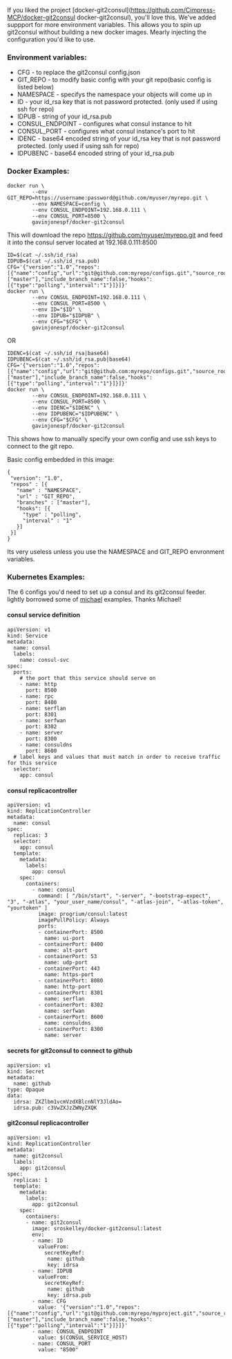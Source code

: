 If you liked the project [docker-git2consul](https://github.com/Cimpress-MCP/docker-git2consul docker-git2consul), you'll love this. We've added suppport for more environment variables. This allows you to spin up git2consul without building a new docker images. Mearly injecting the configuration you'd like to use.

### Environment variables:

*   CFG       - to replace the git2consul config.json  
*   GIT_REPO  - to modify basic config with your git repo(basic config is listed below)  
*   NAMESPACE - specifys the namespace your objects will come up in  
*   ID        - your id_rsa key that is not password protected. (only used if using ssh for repo)  
*   IDPUB     - string of your id_rsa.pub  
*   CONSUL_ENDPOINT - configures what consul instance to hit  
*   CONSUL_PORT - configures what consul instance's port to hit  
*   IDENC -  base64 encoded string of your id_rsa key that is not password protected. (only used if using ssh for repo) 
*   IDPUBENC - base64 encoded string of your id_rsa.pub  


### Docker Examples:
```
docker run \
        --env GIT_REPO=https://username:password@github.com/myuser/myrepo.git \
        --env NAMESPACE=config \
        --env CONSUL_ENDPOINT=192.168.0.111 \
        --env CONSUL_PORT=8500 \
        gavinjonespf/docker-git2consul
```
This will download the repo https://github.com/myuser/myrepo.git and feed it into the consul server located at 192.168.0.111:8500

```
ID=$(cat ~/.ssh/id_rsa)
IDPUB=$(cat ~/.ssh/id_rsa.pub)
CFG='{"version":"1.0","repos":[{"name":"config","url":"git@github.com:myrepo/configs.git","source_root":"dev","mountpoint":"","branches":["master"],"include_branch_name":false,"hooks":[{"type":"polling","interval":"1"}]}]}'
docker run \
        --env CONSUL_ENDPOINT=192.168.0.111 \
        --env CONSUL_PORT=8500 \
        --env ID="$ID" \
        --env IDPUB="$IDPUB" \
        --env CFG="$CFG" \
        gavinjonespf/docker-git2consul
```
OR
```
IDENC=$(cat ~/.ssh/id_rsa|base64)
IDPUBENC=$(cat ~/.ssh/id_rsa.pub|base64)
CFG='{"version":"1.0","repos":[{"name":"config","url":"git@github.com:myrepo/configs.git","source_root":"dev","mountpoint":"","branches":["master"],"include_branch_name":false,"hooks":[{"type":"polling","interval":"1"}]}]}'
docker run \
        --env CONSUL_ENDPOINT=192.168.0.111 \
        --env CONSUL_PORT=8500 \
        --env IDENC="$IDENC" \
        --env IDPUBENC="$IDPUBENC" \
        --env CFG="$CFG" \
        gavinjonespf/docker-git2consul
```

This shows how to manually specify your own config and use ssh keys to connect to the git repo. 


Basic config embedded in this image:
```
{
 "version": "1.0",
 "repos" : [{
   "name" : "NAMESPACE",
   "url" : "GIT_REPO",
   "branches" : ["master"],
   "hooks": [{
     "type" : "polling",
     "interval" : "1"
   }]
 }]
}
```
Its very useless unless you use the NAMESPACE and GIT_REPO envronment variables. 

### Kubernetes Examples:

The 6 configs you'd need to set up a consul and its git2consul feeder. lightly borrowed some of [michael](http://www.devoperandi.com/deploying-consul-in-kubernetes/ "michael's") examples. Thanks Michael!

#### consul service definition
```
apiVersion: v1
kind: Service
metadata:
  name: consul
  labels:
    name: consul-svc
spec:
  ports:
    # the port that this service should serve on
    - name: http
      port: 8500
    - name: rpc
      port: 8400
    - name: serflan
      port: 8301
    - name: serfwan
      port: 8302
    - name: server
      port: 8300
    - name: consuldns
      port: 8600
  # label keys and values that must match in order to receive traffic for this service
  selector:
    app: consul
```

#### consul replicacontroller
```
apiVersion: v1
kind: ReplicationController
metadata:
  name: consul
spec:
  replicas: 3
  selector:
    app: consul
  template:
    metadata:
      labels:
        app: consul
    spec:
      containers:
        - name: consul
          command: [ "/bin/start", "-server", "-bootstrap-expect", "3", "-atlas", "your_user_name/consul", "-atlas-join", "-atlas-token", "yourtoken" ]
          image: progrium/consul:latest
          imagePullPolicy: Always
          ports:
          - containerPort: 8500
            name: ui-port
          - containerPort: 8400
            name: alt-port
          - containerPort: 53
            name: udp-port
          - containerPort: 443
            name: https-port
          - containerPort: 8080
            name: http-port
          - containerPort: 8301
            name: serflan
          - containerPort: 8302
            name: serfwan
          - containerPort: 8600
            name: consuldns
          - containerPort: 8300
            name: server
```

#### secrets for git2consul to connect to github
```
apiVersion: v1
kind: Secret
metadata:
  name: github
type: Opaque
data:
  idrsa: ZXZlbm1vcmVzdXBlcnNlY3JldAo=
  idrsa.pub: c3VwZXJzZWNyZXQK
```

#### git2consul replicacontroller
```
apiVersion: v1
kind: ReplicationController
metadata:
  name: git2consul
  labels:
    app: git2consul
spec:
  replicas: 1
  template:
    metadata:
      labels:
        app: git2consul
    spec:
      containers:
      - name: git2consul
        image: sroskelley/docker-git2consul:latest
        env:
        - name: ID
          valueFrom:
            secretKeyRef:
             name: github
             key: idrsa
        - name: IDPUB
          valueFrom:
            secretKeyRef:
             name: github
             key: idrsa.pub
        - name: CFG
          value: '{"version":"1.0","repos":[{"name":"config","url":"git@github.com:myrepo/myproject.git","source_root":"dev","mountpoint":"","branches":["master"],"include_branch_name":false,"hooks":[{"type":"polling","interval":"1"}]}]}'
        - name: CONSUL_ENDPOINT
          value: $(CONSUL_SERVICE_HOST)
        - name: CONSUL_PORT
          value: "8500"
```
